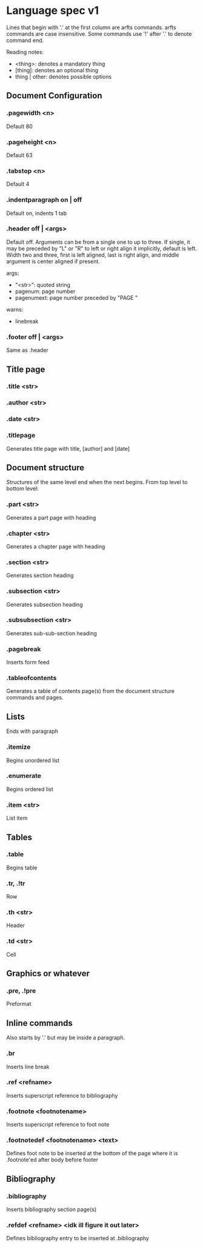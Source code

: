 # Language spec v1

Lines that begin with '.' at the first column are arfts commands.
arfts commands are case insensitive. Some commands use '!' after '.' to denote
command end.

Reading notes:
 - \<thing>: denotes a mandatory thing
 - [thing]: denotes an optional thing
 - thing | other: denotes possible options

## Document Configuration

### .pagewidth \<n>

Default 80

### .pageheight \<n>

Default 63

### .tabstop \<n>

Default 4

### .indentparagraph on | off

Default on, indents 1 tab

### .header off | \<args>

Default off. Arguments can be from a single one to up to three. If single,
it may be preceded by "L" or "R" to left or right align it implicitly, default
is left. Width two and three, first is left aligned, last is right align, and
middle argument is center aligned if present.

args:
 - "\<str>": quoted string
 - pagenum: page number
 - pagenumext: page number preceded by "PAGE "

warns:
 - linebreak

### .footer off | \<args>

Same as .header

## Title page

### .title \<str>

### .author \<str>

### .date \<str>

### .titlepage

Generates title page with title, [author] and [date]

## Document structure

Structures of the same level end when the next begins. From top level to
bottom level:

### .part \<str>

Generates a part page with heading

### .chapter \<str>

Generates a chapter page with heading

### .section \<str>

Generates section heading

### .subsection \<str>

Generates subsection heading

### .subsubsection \<str>

Generates sub-sub-section heading


### .pagebreak

Inserts form feed


### .tableofcontents

Generates a table of contents page(s) from the document structure commands and
pages.

## Lists

Ends with paragraph

### .itemize

Begins unordered list

### .enumerate

Begins ordered list

### .item \<str>

List item 

## Tables

### .table

Begins table

### .tr, .!tr

Row

### .th \<str>

Header

### .td \<str>

Cell

## Graphics or whatever

### .pre, .!pre

Preformat

## Inline commands

Also starts by '.' but may be inside a paragraph.

### .br

Inserts line break

### .ref \<refname>

Inserts superscript reference to bibliography

### .footnote \<footnotename>

Inserts superscript reference to foot note

### .footnotedef \<footnotename> \<text>

Defines foot note to be inserted at the bottom of the page where it is
.footnote'ed after body before footer

## Bibliography

### .bibliography

Inserts bibliography section page(s)

### .refdef \<refname> \<idk ill figure it out later>

Defines bibliography entry to be inserted at .bibliography

